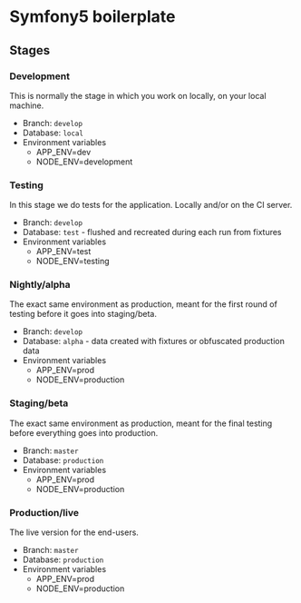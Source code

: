 # Symfony5 boilerplate

## Stages

### Development

This is normally the stage in which you work on locally, on your local machine.

* Branch: `develop`
* Database: `local`
* Environment variables
  * APP_ENV=dev
  * NODE_ENV=development

### Testing

 In this stage we do tests for the application. Locally and/or on the CI server.

* Branch: `develop`
* Database: `test` - flushed and recreated during each run from fixtures
* Environment variables
  * APP_ENV=test
  * NODE_ENV=testing

### Nightly/alpha

The exact same environment as production, meant for the first round of testing before it goes into staging/beta.

* Branch: `develop`
* Database: `alpha` - data created with fixtures or obfuscated production data
* Environment variables
  * APP_ENV=prod
  * NODE_ENV=production

### Staging/beta

The exact same environment as production, meant for the final testing before everything goes into production.

* Branch: `master`
* Database: `production`
* Environment variables
  * APP_ENV=prod
  * NODE_ENV=production

### Production/live

The live version for the end-users.

* Branch: `master`
* Database: `production`
* Environment variables
  * APP_ENV=prod
  * NODE_ENV=production
